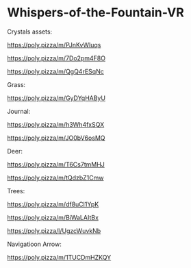 # Whispers-of-the-Fountain-VR
 
Crystals assets:

https://poly.pizza/m/PJnKvWluqs

https://poly.pizza/m/7Do2pm4F8O

https://poly.pizza/m/QgQ4rESqNc

Grass:

https://poly.pizza/m/GyDYqHAByU

Journal:

https://poly.pizza/m/h3Wh4fxSQX

https://poly.pizza/m/JO0bV6osMQ

Deer:

https://poly.pizza/m/T6Cs7tmMHJ

https://poly.pizza/m/tQdzbZ1Cmw

Trees:

https://poly.pizza/m/df8uCl1YpK

https://poly.pizza/m/BiWaLAItBx

https://poly.pizza/l/UgzcWuvkNb

Navigatioon Arrow:

https://poly.pizza/m/1TUCDmHZKQY
